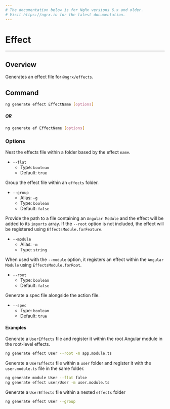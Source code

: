 ```yaml
---
# The documentation below is for NgRx versions 6.x and older.
# Visit https://ngrx.io for the latest documentation.
---
```


# Effect

---

## Overview

Generates an effect file for `@ngrx/effects`.

## Command

```sh
ng generate effect EffectName [options]
```

##### OR

```sh
ng generate ef EffectName [options]
```

### Options

Nest the effects file within a folder based by the effect `name`.

- `--flat`
  - Type: `boolean`
  - Default: `true`

Group the effect file within an `effects` folder.

- `--group`
  - Alias: `-g`
  - Type: `boolean`
  - Default: `false`

Provide the path to a file containing an `Angular Module` and the effect will be added to its `imports` array. If the `--root` option is not included, the effect will be registered using `EffectsModule.forFeature`.

- `--module`
  - Alias: `-m`
  - Type: `string`

When used with the `--module` option, it registers an effect within the `Angular Module` using `EffectsModule.forRoot`.

- `--root`
  - Type: `boolean`
  - Default: `false`

Generate a spec file alongside the action file.

- `--spec`
  - Type: `boolean`
  - Default: `true`

#### Examples

Generate a `UserEffects` file and register it within the root Angular module in the root-level effects.

```sh
ng generate effect User --root -m app.module.ts
```

Generate a `UserEffects` file within a `user` folder and register it with the `user.module.ts` file in the same folder.

```sh
ng generate module User --flat false
ng generate effect user/User -m user.module.ts
```

Generate a `UserEffects` file within a nested `effects` folder

```sh
ng generate effect User --group
```
